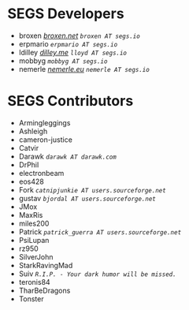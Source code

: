 SEGS Developers
======
- broxen 			_[broxen.net](http://broxen.net/) `broxen AT segs.io`_
- erpmario 			_`erpmario AT segs.io`_
- ldilley			_[dilley.me](http://www.dilley.me/) `lloyd AT segs.io`_
- mobbyg			_`mobbyg AT segs.io`_
- nemerle			_[nemerle.eu](http://www.nemerle.eu/) `nemerle AT segs.io`_


SEGS Contributors
======
- Armingleggings
- Ashleigh
- cameron-justice
- Catvir
- Darawk            _`darawk AT darawk.com`_
- DrPhil
- electronbeam
- eos428
- Fork              _`catnipjunkie AT users.sourceforge.net`_
- gustav            _`bjordal AT users.sourceforge.net`_
- JMox
- MaxRis
- miles200
- Patrick           _`patrick_guerra AT users.sourceforge.net`_
- PsiLupan
- rz950
- SilverJohn
- StarkRavingMad
- Suiv              _`R.I.P. - Your dark humor will be missed.`_
- teronis84
- TharBeDragons
- Tonster
